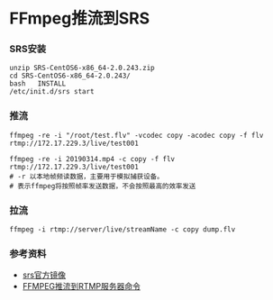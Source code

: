 # FFmpeg推流到SRS

### SRS安装
```shell
unzip SRS-CentOS6-x86_64-2.0.243.zip
cd SRS-CentOS6-x86_64-2.0.243/
bash   INSTALL 
/etc/init.d/srs start
```

### 推流
```
ffmpeg -re -i "/root/test.flv" -vcodec copy -acodec copy -f flv rtmp://172.17.229.3/live/test001 

ffmpeg -re -i 20190314.mp4 -c copy -f flv rtmp://172.17.229.3/live/test001
# -r 以本地帧频读数据，主要用于模拟捕获设备。
# 表示ffmpeg将按照帧率发送数据，不会按照最高的效率发送
```

### 拉流
```
ffmpeg -i rtmp://server/live/streamName -c copy dump.flv
```
### 参考资料
+ [srs官方镜像](https://github.com/ossrs/srs)
+ [FFMPEG推流到RTMP服务器命令](https://blog.csdn.net/weixin_37897683/article/details/81225228)